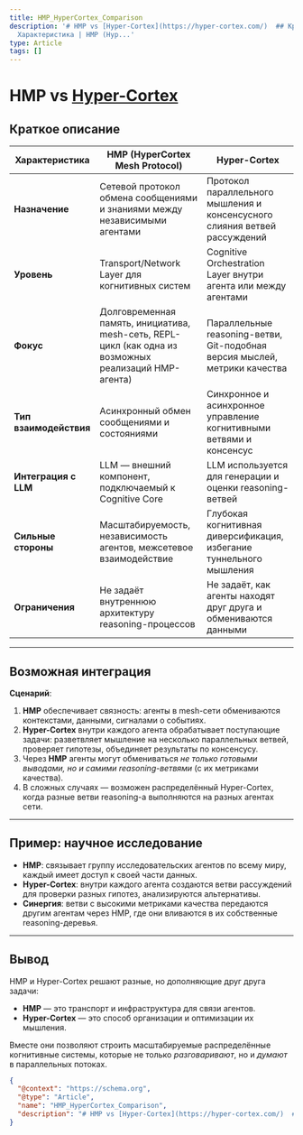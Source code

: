 ```yaml
---
title: HMP_HyperCortex_Comparison
description: '# HMP vs [Hyper-Cortex](https://hyper-cortex.com/)  ## Краткое описание  |
  Характеристика | HMP (Hyp...'
type: Article
tags: []
---
```


# HMP vs [Hyper-Cortex](https://hyper-cortex.com/)

## Краткое описание

| Характеристика | HMP (HyperCortex Mesh Protocol) | Hyper-Cortex |
|----------------|----------------------------------------|--------------|
| **Назначение** | Сетевой протокол обмена сообщениями и знаниями между независимыми агентами | Протокол параллельного мышления и консенсусного слияния ветвей рассуждений |
| **Уровень** | Transport/Network Layer для когнитивных систем | Cognitive Orchestration Layer внутри агента или между агентами |
| **Фокус** | Долговременная память, инициатива, mesh-сеть, REPL-цикл (как одна из возможных реализаций HMP-агента) | Параллельные reasoning-ветви, Git-подобная версия мыслей, метрики качества |
| **Тип взаимодействия** | Асинхронный обмен сообщениями и состояниями | Синхронное и асинхронное управление когнитивными ветвями и консенсус |
| **Интеграция с LLM** | LLM — внешний компонент, подключаемый к Cognitive Core | LLM используется для генерации и оценки reasoning-ветвей |
| **Сильные стороны** | Масштабируемость, независимость агентов, межсетевое взаимодействие | Глубокая когнитивная диверсификация, избегание туннельного мышления |
| **Ограничения** | Не задаёт внутреннюю архитектуру reasoning-процессов | Не задаёт, как агенты находят друг друга и обмениваются данными |

---

## Возможная интеграция

**Сценарий**:  
1. **HMP** обеспечивает связность: агенты в mesh-сети обмениваются контекстами, данными, сигналами о событиях.  
2. **Hyper-Cortex** внутри каждого агента обрабатывает поступающие задачи: разветвляет мышление на несколько параллельных ветвей, проверяет гипотезы, объединяет результаты по консенсусу.  
3. Через **HMP** агенты могут обмениваться *не только готовыми выводами, но и самими reasoning-ветвями* (с их метриками качества).  
4. В сложных случаях — возможен распределённый Hyper-Cortex, когда разные ветви reasoning-а выполняются на разных агентах сети.

---

## Пример: научное исследование

- **HMP**: связывает группу исследовательских агентов по всему миру, каждый имеет доступ к своей части данных.  
- **Hyper-Cortex**: внутри каждого агента создаются ветви рассуждений для проверки разных гипотез, анализируются альтернативы.  
- **Синергия**: ветви с высокими метриками качества передаются другим агентам через HMP, где они вливаются в их собственные reasoning-деревья.

---

## Вывод

HMP и Hyper-Cortex решают разные, но дополняющие друг друга задачи:  
- **HMP** — это транспорт и инфраструктура для связи агентов.  
- **Hyper-Cortex** — это способ организации и оптимизации их мышления.  

Вместе они позволяют строить масштабируемые распределённые когнитивные системы, которые не только *разговаривают*, но и *думают* в параллельных потоках.


```json
{
  "@context": "https://schema.org",
  "@type": "Article",
  "name": "HMP_HyperCortex_Comparison",
  "description": "# HMP vs [Hyper-Cortex](https://hyper-cortex.com/)  ## Краткое описание  | Характеристика | HMP (Hyp..."
}
```
